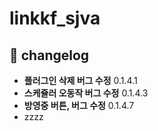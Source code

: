 # linkkf_sjva

## 🚀 changelog
- **플러그인 삭제 버그 수정** 0.1.4.1
- **스케쥴러 오동작 버그 수정** 0.1.4.3 
- **방영중 버튼, 버그 수정** 0.1.4.7 
- zzzz
